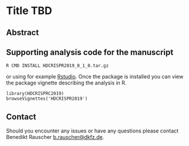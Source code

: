 # Title TBD

## Abstract


## Supporting analysis code for the manuscript


```{sh}
R CMD INSTALL HDCRISPR2019_0_1_0.tar.gz
```

or using for example [Rstudio](https://www.rstudio.com/). Once the package is installed you can view the package vignette describing the analysis in R.

```{r}
library(HDCRISPRC2019)
browseVignettes('HDCRISPR2019')
```

## Contact

Should you encounter any issues or have any questions please contact Benedikt Rauscher <b.rauscher@dkfz.de>.
